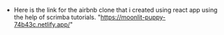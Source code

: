 * Here is the link for the airbnb clone that i created using react app using the help of scrimba tutorials.
                   "https://moonlit-puppy-74b43c.netlify.app/"
